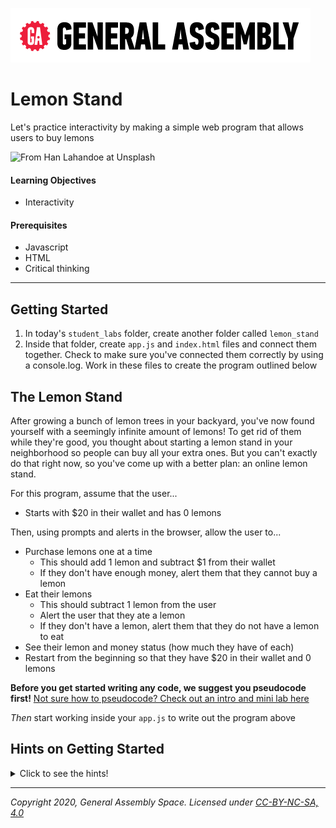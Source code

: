 [![General Assembly Logo](/ga_cog.png)](https://generalassemb.ly)

# Lemon Stand

Let's practice interactivity by making a simple web program that allows users to buy lemons

![From Han Lahandoe at Unsplash](https://imgur.com/qEXSOoz.png)

#### Learning Objectives

- Interactivity

#### Prerequisites

- Javascript
- HTML
- Critical thinking

---

## Getting Started

1. In today's `student_labs` folder, create another folder called `lemon_stand`
1. Inside that folder, create `app.js` and `index.html` files and connect them together. Check to make sure you've connected them correctly by using a console.log. Work in these files to create the program outlined below

## The Lemon Stand

After growing a bunch of lemon trees in your backyard, you've now found yourself with a seemingly infinite amount of lemons! To get rid of them while they're good, you thought about starting a lemon stand in your neighborhood so people can buy all your extra ones. But you can't exactly do that right now, so you've come up with a better plan: an online lemon stand. 

For this program, assume that the user...

- Starts with $20 in their wallet and has 0 lemons 

Then, using prompts and alerts in the browser, allow the user to...

- Purchase lemons one at a time 
  - This should add 1 lemon and subtract $1 from their wallet
  - If they don't have enough money, alert them that they cannot buy a lemon
- Eat their lemons
  - This should subtract 1 lemon from the user
  - Alert the user that they ate a lemon
  - If they don't have a lemon, alert them that they do not have a lemon to eat
- See their lemon and money status (how much they have of each) 
- Restart from the beginning so that they have $20 in their wallet and 0 lemons 

**Before you get started writing any code, we suggest you pseudocode first!** [Not sure how to pseudocode? Check out an intro and mini lab here](https://git.generalassemb.ly/Software-Engineering-Immersive-Remote/SEIR-Nova/blob/master/unit_1/w02d01/student_labs/1_pseudocode_lab.md)

_Then_ start working inside your `app.js` to write out the program above 

## Hints on Getting Started 

<details><summary>Click to see the hints!</summary><p>

  1. We can see that there are 2 things the user will interact with: money, lemons 
    - Because these will be constantly updating, it may be a good idea to declare them as variables with defaults of...
    
    ```
    let lemons = 0;
    let wallet = 20;
    ``` 
    
  2. In order for the user to choose whether they want to buy a lemon, eat a lemon, or restart, you're going to need some sort of function that prompts them to choose an option 
  
  3. Then once they choose an option, you're going to need some sort of function for each option: to buy a lemon, eat a lemon, restart 
  
</p></details>

---

*Copyright 2020, General Assembly Space. Licensed under [CC-BY-NC-SA, 4.0](https://creativecommons.org/licenses/by-nc-sa/4.0/)*
